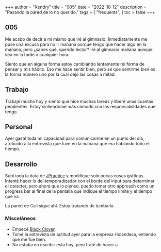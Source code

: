 +++
author = "Kendry"
title = "005"
date = "2022-10-12"
description = "Pasando la pared de lo no querido."
tags = [
"frequents",
]
toc = false
+++

## 005

Me acabo de decir a mi mismo que iré al gimnasio. Inmediatamente me puse una excusa para
no ir mañana porque tengo que hacer algo en la mañana, pero ¿sabes qué, querido lector? Iré
al gimnasio mañana aunque sea en la tarde o cualquier hora.

Siento que en alguna forma estoy cambiando lentamente mi forma de pensar y mis hábito. Eso
me hace sentir bien, pero sé que sentirme bien es la forma número uno por la cual dejo las
cosas a mitad.

## Trabajo

Trabajé mucho hoy y siento que hice muchas tareas y liberé unas cuantas pendientes.
Estoy sintiendome más cómodo con las responsabilidades que tengo.

## Personal

Ayer gasté toda mi capacidad para comunicarme en un punto del día, atribuido a la entrevista
que tuve en la mañana que era hablando todo el tiempo.

## Desarrollo

Subí toda la data de [JPractice](https://jp.kengru.do) y modifique solo pocas cosas gráficas.
Intenté hacer lo del temporadizador con el borde del input para determinar el caracter, pero
ahora que lo pienso, puedo tomar otro approach como un progress bar al final de la pantalla
que indique el tiempo límite y el tiempo que va.

La pared de Cali sigue ahí. Estoy tratando de tumbarla.

### Misceláneos

- Empecé [Black Clover](https://myanimelist.net/anime/34572/Black_Clover?q=black%20clover&cat=anime).
- Tomé la entrevista de actitud ayer para la empresa Holandesa, entiendo que me fue bien.
- No estaba en escribir esto hoy, pero traté de hacer a
